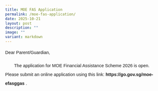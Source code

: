 ```yaml
---
title: MOE FAS Application
permalink: /moe-fas-application/
date: 2025-10-21
layout: post
description: ""
image: ""
variant: markdown
---
```

<p style="font-size:14.5px; line-height:2 ;margin-top:0px; font-family:sans-serif;" class="description">Dear Parent/Guardian,</p>

<p style="font-size:14.5px; line-height:2 ;margin-top:0px; font-family:sans-serif;text-indent: 2em;" class="description">The application for MOE Financial Assistance Scheme 2026 is open. Please submit an online application using this link: <a href="https://go.gov.sg/moe-efasggas" style="font-size:14.5px; line-height:1.5;font-family:sans-serif;font-weight:bold;text-decoration: none;">https://go.gov.sg/moe-efasggas </a>.</p>

